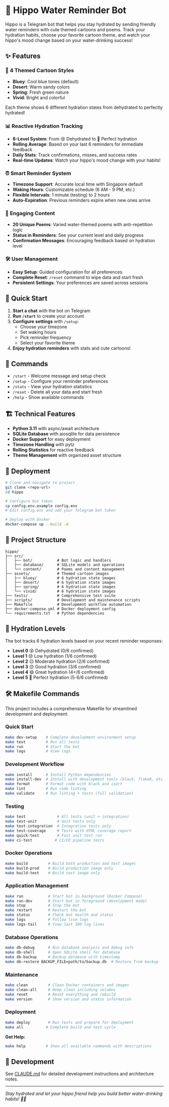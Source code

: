 # 🦛 Hippo Water Reminder Bot

Hippo is a Telegram bot that helps you stay hydrated by sending friendly water reminders with cute themed cartoons and poems. Track your hydration habits, choose your favorite cartoon theme, and watch your hippo's mood change based on your water-drinking success!

## ✨ Features

### 🎨 **4 Themed Cartoon Styles**
- **Bluey**: Cool blue tones (default)
- **Desert**: Warm sandy colors
- **Spring**: Fresh green nature
- **Vivid**: Bright and colorful

Each theme shows 6 different hydration states from dehydrated to perfectly hydrated!

### 📊 **Reactive Hydration Tracking**
- **6-Level System**: From 😵 Dehydrated to 🤩 Perfect hydration
- **Rolling Average**: Based on your last 6 reminders for immediate feedback
- **Daily Stats**: Track confirmations, misses, and success rates
- **Real-time Updates**: Watch your hippo's mood change with your habits!

### ⏰ **Smart Reminder System**
- **Timezone Support**: Accurate local time with Singapore default
- **Waking Hours**: Customizable schedule (6 AM - 9 PM, etc.)
- **Flexible Intervals**: 1 minute (testing) to 2 hours
- **Auto-Expiration**: Previous reminders expire when new ones arrive

### 💬 **Engaging Content**
- **20 Unique Poems**: Varied water-themed poems with anti-repetition logic
- **Status in Reminders**: See your current level and daily progress
- **Confirmation Messages**: Encouraging feedback based on hydration level

### 🛠️ **User Management**
- **Easy Setup**: Guided configuration for all preferences
- **Complete Reset**: `/reset` command to wipe data and start fresh
- **Persistent Settings**: Your preferences are saved across sessions

## 🚀 Quick Start

1. **Start a chat** with the bot on Telegram
2. **Run `/start`** to create your account
3. **Configure settings** with `/setup`:
   - Choose your timezone
   - Set waking hours
   - Pick reminder frequency
   - Select your favorite theme
4. **Enjoy hydration reminders** with stats and cute cartoons!

## 📱 Commands

- `/start` - Welcome message and setup check
- `/setup` - Configure your reminder preferences
- `/stats` - View your hydration statistics
- `/reset` - Delete all your data and start fresh
- `/help` - Show available commands

## 🏗️ Technical Features

- **Python 3.11** with async/await architecture
- **SQLite Database** with aiosqlite for data persistence
- **Docker Support** for easy deployment
- **Timezone Handling** with pytz
- **Rolling Statistics** for reactive feedback
- **Theme Management** with organized asset structure

## 🐳 Deployment

```bash
# Clone and navigate to project
git clone <repo-url>
cd hippo

# Configure bot token
cp config.env.example config.env
# Edit config.env and add your Telegram bot token

# Deploy with Docker
docker-compose up --build -d
```

## 📁 Project Structure

```
hippo/
├── src/
│   ├── bot/           # Bot logic and handlers
│   ├── database/      # SQLite models and operations  
│   └── content/       # Poems and content management
├── assets/            # Themed cartoon images
│   ├── bluey/         # 6 hydration state images
│   ├── desert/        # 6 hydration state images
│   ├── spring/        # 6 hydration state images
│   └── vivid/         # 6 hydration state images
├── tests/             # Comprehensive test suite
├── scripts/           # Development and maintenance scripts
├── Makefile           # Development workflow automation
├── docker-compose.yml # Docker deployment config
└── requirements.txt   # Python dependencies
```

## 🎯 Hydration Levels

The bot tracks 6 hydration levels based on your recent reminder responses:

- **Level 0** 😵 Dehydrated (0/6 confirmed)
- **Level 1** 😟 Low hydration (1/6 confirmed)
- **Level 2** 😐 Moderate hydration (2/6 confirmed)
- **Level 3** 😊 Good hydration (3/6 confirmed)
- **Level 4** 😄 Great hydration (4+/6 confirmed)
- **Level 5** 🤩 Perfect hydration (5-6/6 confirmed)

## 🛠️ Makefile Commands

This project includes a comprehensive Makefile for streamlined development and deployment:

### **Quick Start**
```bash
make dev-setup    # Complete development environment setup
make test         # Run all tests
make run          # Start the bot
make logs         # View logs
```

### **Development Workflow**
```bash
make install      # Install Python dependencies
make install-dev  # Install with development tools (black, flake8, etc.)
make format       # Format code with black and isort
make lint         # Run code linting
make validate     # Run linting + tests (full validation)
```

### **Testing**
```bash
make test              # All tests (unit + integration)
make test-unit         # Unit tests only
make test-integration  # Integration tests only
make test-coverage     # Tests with HTML coverage report
make quick-test        # Fast unit test run
make ci-test          # CI/CD pipeline tests
```

### **Docker Operations**
```bash
make build         # Build both production and test images
make build-prod    # Build production image only
make build-test    # Build test image only
```

### **Application Management**
```bash
make run           # Start bot in background (Docker Compose)
make run-dev       # Start bot in foreground (development mode)
make stop          # Stop the bot
make restart       # Restart the bot
make status        # Check bot health and status
make logs          # Follow live logs
make logs-tail     # View last 100 log lines
```

### **Database Operations**
```bash
make db-debug      # Run database analysis and debug info
make db-shell      # Open SQLite shell for database
make db-backup     # Backup database with timestamp
make db-restore BACKUP_FILE=path/to/backup.db  # Restore from backup
```

### **Maintenance**
```bash
make clean         # Clean Docker containers and images
make clean-all     # Deep clean including volumes
make reset         # Reset everything and rebuild
make version       # Show version and status information
```

### **Deployment**
```bash
make deploy        # Run tests and prepare for deployment
make all          # Complete build and test cycle
```

**Get Help:**
```bash
make help         # Show all available commands with descriptions
```

## 🔧 Development

See [CLAUDE.md](CLAUDE.md) for detailed development instructions and architecture notes.

---

*Stay hydrated and let your hippo friend help you build better water-drinking habits! 🦛💧*
